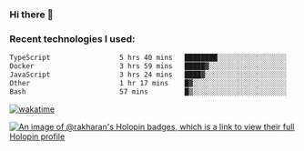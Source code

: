### Hi there 👋

### Recent technologies I used:
<!--START_SECTION:waka-->

```txt
TypeScript                 5 hrs 40 mins   ████████░░░░░░░░░░░░░░░░░   31.83 %
Docker                     3 hrs 59 mins   █████▓░░░░░░░░░░░░░░░░░░░   22.41 %
JavaScript                 3 hrs 24 mins   ████▓░░░░░░░░░░░░░░░░░░░░   19.15 %
Other                      1 hr 17 mins    █▓░░░░░░░░░░░░░░░░░░░░░░░   07.21 %
Bash                       57 mins         █▒░░░░░░░░░░░░░░░░░░░░░░░   05.42 %
```

<!--END_SECTION:waka-->
[![wakatime](https://wakatime.com/badge/user/fe50d444-0cee-4d14-a0b3-b9e8509eb4d0.svg)](https://wakatime.com/@fe50d444-0cee-4d14-a0b3-b9e8509eb4d0)

[![An image of @rakharan's Holopin badges, which is a link to view their full Holopin profile](https://holopin.me/rakharan)](https://holopin.io/@rakharan)
